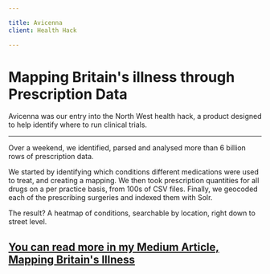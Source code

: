```yaml
---

title: Avicenna
client: Health Hack

---
```


# Mapping Britain's illness through Prescription Data

Avicenna was our entry into the North West health hack, a product designed to help identify where to run clinical trials.

---

Over a weekend, we identified, parsed and analysed more than 6 billion rows of prescription data.

We started by identifying which conditions different medications were used to treat, and creating a mapping. We then took prescription quantities for all drugs on a per practice basis, from 100s of CSV files. Finally, we geocoded each of the prescribing surgeries and indexed them with Solr.

The result? A heatmap of conditions, searchable by location, right down to street level.

## [You can read more in my Medium Article, Mapping Britain's Illness](https://medium.com/@chrsgrrtt/mapping-britains-illness-40c0ed71152f)
